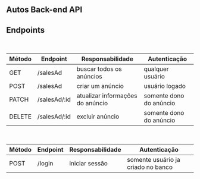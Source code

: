 ##  Autos Back-end API


## Endpoints
<br/>


| Método | Endpoint      | Responsabilidade                        | Autenticação                |
| ------ | --------------| ----------------------------------------| ----------------------------|
| GET |  /salesAd        | buscar todos os anúncios                | qualquer usuário 
| POST|  /salesAd        | criar um anúncio                        | usuário logado
|PATCH|  /salesAd/:id    | atualizar informações do anúncio        | somente dono do anúncio
|DELETE| /salesAd/:id    | excluir anúncio                         | somente dono do anúncio

<br/>


| Método | Endpoint      | Responsabilidade              | Autenticação                        |
| ------ | --------------| ------------------------------| ----------------------------------- |
| POST   | /login        | iniciar sessão                | somente usuário ja criado no banco 
